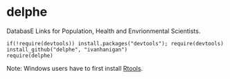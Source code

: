 delphe
======

DatabasE Links for Population, Health and Envrionmental Scientists.

```{r}
if(!require(devtools)) install.packages("devtools"); require(devtools)
install_github("delphe", "ivanhanigan")
require(delphe)
```

Note: Windows users have to first install [Rtools](http://cran.r-project.org/bin/windows/Rtools/).